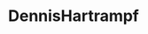 ---
title: DennisHartrampf
github: https://github.com/DennisHartrampf
mode: light
transition: 1s
score: 75.9
archetype:
- Descriptive
---